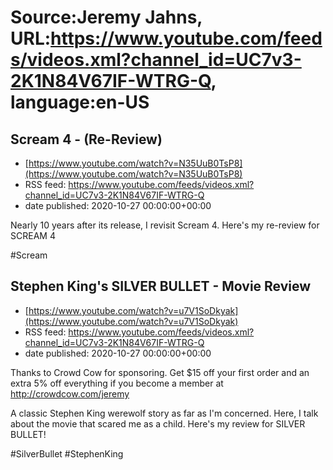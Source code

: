 # Source:Jeremy Jahns, URL:https://www.youtube.com/feeds/videos.xml?channel_id=UC7v3-2K1N84V67IF-WTRG-Q, language:en-US

## Scream 4 - (Re-Review)
 - [https://www.youtube.com/watch?v=N35UuB0TsP8](https://www.youtube.com/watch?v=N35UuB0TsP8)
 - RSS feed: https://www.youtube.com/feeds/videos.xml?channel_id=UC7v3-2K1N84V67IF-WTRG-Q
 - date published: 2020-10-27 00:00:00+00:00

Nearly 10 years after its release, I revisit Scream 4. Here's my re-review for SCREAM 4

#Scream

## Stephen King's SILVER BULLET - Movie Review
 - [https://www.youtube.com/watch?v=u7V1SoDkyak](https://www.youtube.com/watch?v=u7V1SoDkyak)
 - RSS feed: https://www.youtube.com/feeds/videos.xml?channel_id=UC7v3-2K1N84V67IF-WTRG-Q
 - date published: 2020-10-27 00:00:00+00:00

Thanks to Crowd Cow for sponsoring.  Get $15 off your first order and an extra 5% off everything if you become a member at http://crowdcow.com/jeremy

A classic Stephen King werewolf story as far as I'm concerned. Here, I talk about the movie that scared me as a child. Here's my review for SILVER BULLET!

#SilverBullet #StephenKing

